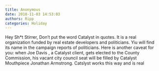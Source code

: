 ```yaml
---
title: Anonymous
date: 2018-11-03 14:53:03
authors: Ripp
categories: Holiday
---
```


 Hey Sh*t Stirrer,
Don’t put the word Catalyst in quotes.  It is a real organization funded by real estate developers and politicians.   Yiu will find its name in the campaign reports of politicians.
Here is another caveat for you:  when Joe Davis , a Catalyst client, gets elected to the County Commission, his vacant city council seat will be filled by Catalyst Mouthpiece Jonathan Armstrong.
Catslyst works this way and is real